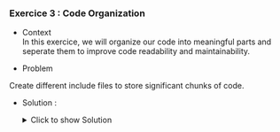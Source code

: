 ### Exercice 3 : Code Organization


- Context \
In this exercice, we will organize our code into meaningful parts and seperate them to improve code readability and maintainability.
 
- Problem  

Create different include files to store significant chunks of code.

  

- Solution :
  <details>
    <summary>Click to show Solution</summary>

  Now that our source code is getting bigger and more complicated, we need to split it into smaller significant parts. 

  Let's first take a look at our project structure using CTRL+SHIFT+F5

  ![Project](https://github.com/Fabeure/ABAP-Initiation/blob/main/Images/Project.png?raw=true)

  We can now create a new INCLUDE file by right clicking on the root project folder -> create -> include

  ![Include](https://github.com/Fabeure/ABAP-Initiation/blob/main/Images/Include.png?raw=true)

  Let's name our include file Z*I*MM_DOCUMENTATION_F01 

  The I stands for Include
  The F01 means this include will contain forms
  
  You will be prompted to add an include statement to your main program, do so.

  We can now move our code into the include file.

  To make our code even more reusable, we can wrap it in a form statement

  a form is the equivalent of a function in traditional programming.

  ```abap
  *&---------------------------------------------------------------------*
  *& Include          ZIMM_DOCUMENTATION_F01
  *&---------------------------------------------------------------------*

    *&---------------------------------------------------------------------*
  *& Form select_salaries
  *&---------------------------------------------------------------------*
  *& select salaries using criteria from select-options
  *&---------------------------------------------------------------------*
  *& -->  p1        text
  *& <--  p2        text
  *&---------------------------------------------------------------------*
  FORM SELECT_SALARIES.
    CLEAR WT_LISTE_SALARIES[].
    SELECT *
      FROM ZEXOSALARIES
      INTO TABLE WT_LISTE_SALARIES
      WHERE ID_SAL IN S_IDSAL
        AND NOM_SALARIES IN S_NOMSAL
        AND PRENOM_SALARIES IN S_PSAL
        AND DATE_DE_NAISSANCE IN S_DNSAL.
  *  IF SY-SUBRC <> 0.
  *    MESSAGE TEXT-E02 TYPE 'E'.
  *  ENDIF.
  ENDFORM.


  *&---------------------------------------------------------------------*
  *& Form sort_salaries_by
  *&---------------------------------------------------------------------*
  *& sort salaries by criteria
  *&---------------------------------------------------------------------*
  *& -->  p1        text
  *& <--  p2        text
  *&---------------------------------------------------------------------*
  FORM SORT_SALARIES_BY.
    SORT WT_LISTE_SALARIES BY ID_SAL ASCENDING.
  ENDFORM.

  *&---------------------------------------------------------------------*
  *& Form select_societes
  *&---------------------------------------------------------------------*
  *& select BUKRS AND BKTXT using FOR ALL ENTRIES IN to only read relevant data
  *&---------------------------------------------------------------------*
  *& -->  p1        text
  *& <--  p2        text
  *&---------------------------------------------------------------------*
  FORM SELECT_SOCIETES.
    IF WT_LISTE_SALARIES[] IS NOT INITIAL.
      SELECT *
        FROM T001
        INTO TABLE WT_SOCIETES
        FOR ALL ENTRIES IN WT_LISTE_SALARIES
        WHERE BUKRS = WT_LISTE_SALARIES-SOCIETE.
      IF SY-SUBRC = 0.
        SORT WT_SOCIETES BY BUKRS.
        "ELSE.
        "MESSAGE TEXT-E02 TYPE 'E'.
      ENDIF.
    ENDIF.
  ENDFORM.

  *&---------------------------------------------------------------------*
  *& Form write_salaries
  *&---------------------------------------------------------------------*
  *& write salaries and CoCode to standard output
  *&---------------------------------------------------------------------*
  *& -->  p1        text
  *& <--  p2        text
  *&---------------------------------------------------------------------*
  "FORM WRITE_SALARIES.
    LOOP AT WT_LISTE_SALARIES INTO WS_LINE_SALARIES.
      CLEAR WS_LINE_SOCIETES.
      READ  TABLE WT_SOCIETES INTO WS_LINE_SOCIETES WITH KEY BUKRS = WS_LINE_SALARIES-SOCIETE.
      WRITE WS_LINE_SALARIES-NOM_SALARIES.
      WRITE WS_LINE_SALARIES-PRENOM_SALARIES.
      WRITE WS_LINE_SALARIES-ADRES_MAIL_SALARIES.
      WRITE WS_LINE_SOCIETES-BUKRS.
      WRITE WS_LINE_SOCIETES-BUTXT.
      WRITE :/.
    ENDLOOP.
  ENDFORM.
  ```

  Forms can access global variables directly, or they can have input and output parameters.
  
  For more information on writing forms, refer to: NEED TO FIND USEFUL LINK

  Don't forget to apply text formatting using the Pretty Printer to make your code easier to read.

  Our main program should look something like this now :

  ```abap
    DATA : s_idsal TYPE ZEXOSALARIES-ID_SAL,
           s_nomsal TYPE ZEXOSALARIES-NOM_SALARIES,
           s_prenomsal TYPE ZEXOSALARIES-PRENOM_SALARIES,
           s_datnaissancesal TYPE ZEXOSALARIES-DATE_DE_NAISSANCE,
           it_salaries TYPE TABLE OF ZEXOSALARIES,
           wa_salaries TYPE ZEXOSALARIES.

    DATA : it_societe TYPE TABLE OF T001,
           wa_societe TYPE T001.

    SELECT-OPTIONS :
            s_id for s_idsal,
            s_nom for s_nomsal NO INTERVALS,
            s_prenom for s_prenomsal NO INTERVALS,
            s_dat for s_datnaissancesal.


    PERFORM SELECT_SALARIES.
    PERFORM SORT_SALARIES.
    PERFORM SELECT_SOCIETES.
    PERFORM WRITE_SALARIES.

    INCLUDE ZIMM_DOCUMENTATION_F01.
  ```

  </details>
